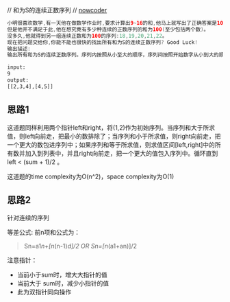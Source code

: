 // 和为S的连续正数序列
// 
[nowcoder](https://www.nowcoder.com/practice/c451a3fd84b64cb19485dad758a55ebe?tpId=13&tqId=11194&tPage=1&rp=1&ru=/ta/coding-interviews&qru=/ta/coding-interviews/question-ranking)
```java
小明很喜欢数学,有一天他在做数学作业时,要求计算出9~16的和,他马上就写出了正确答案是100。
但是他并不满足于此,他在想究竟有多少种连续的正数序列的和为100(至少包括两个数)。
没多久,他就得到另一组连续正数和为100的序列:18,19,20,21,22。
现在把问题交给你,你能不能也很快的找出所有和为S的连续正数序列? Good Luck!
输出描述:
输出所有和为S的连续正数序列。序列内按照从小至大的顺序，序列间按照开始数字从小到大的顺序
```

```html
input:
9
output:
[[2,3,4],[4,5]]
```

## 思路1
这道题同样利用两个指针left和right，将(1,2)作为初始序列。当序列和大于所求值，则left向前走，把最小的数排除了；当序列和小于所求值，则right向前走，把一个更大的数包进序列中；如果序列和等于所求值，则求值区间[left,right]中的所有数并加入到列表中，并且right向前走，把一个更大的值包入序列中。循环直到 left < (sum + 1)/2 。

这道题的time complexity为O(n^2)，space complexity为O(1)

## 思路2
针对连续的序列

 等差公式:
   前n项和公式为：
> Sn=a1*n+[n*(n-1)*d]/2 OR Sn=[n*(a1+an)]/2

注意指针：
- 当前小于sum时，增大大指针的值
- 当前大于 sum时，减少小指针的值
- 此为双指针同向操作